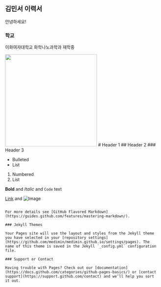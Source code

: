 ## 김민서 이력서

안녕하세요!

### 학교
이화여자대학교 화학나노과학과 재학중


<img src="https://user-images.githubusercontent.com/90170603/133096583-0fd69d60-6b9b-4301-bd97-046eb03a2037.png" width="300"/>
# Header 1
## Header 2
### Header 3

- Bulleted
- List

1. Numbered
2. List

**Bold** and _Italic_ and `Code` text

[Link](url) and ![Image](src)
```

For more details see [GitHub Flavored Markdown](https://guides.github.com/features/mastering-markdown/).

### Jekyll Themes

Your Pages site will use the layout and styles from the Jekyll theme you have selected in your [repository settings](https://github.com/medimin/medimin.github.io/settings/pages). The name of this theme is saved in the Jekyll `_config.yml` configuration file.

### Support or Contact

Having trouble with Pages? Check out our [documentation](https://docs.github.com/categories/github-pages-basics/) or [contact support](https://support.github.com/contact) and we’ll help you sort it out.
